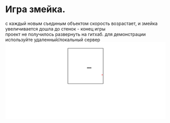 # Игра змейка.
 с каждый новым съединым объектом скорость возрастает, и змейка увеличивается
 дошла до стенок - конец игры
<br>
проект не получилось развернуть на гитхаб. для демонстрации используйте удаленный/локальный сервер
![Alt text](https://raw.githubusercontent.com/lKolabrodl/ReactJS-Examples/master/Snake%20game/Screenshot.png)
